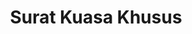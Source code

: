 ---
id: 8
title: Surat Kuasa Khusus
linkurl: https://docs.google.com/document/d/1gZYcl5u5L_7_q6goWXp73LGT7YteIrqlsZ6ZpxnxQWs/edit?usp=drivesdk
fitur: resume
category: kup
topik: Umum
type: word
modifiedTime: 11 Desember 2019
---
